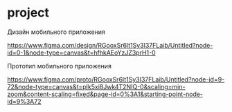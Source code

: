 # project
Дизайн мобильного приложения

https://www.figma.com/design/RGooxSr6lt1Sy3I37FLaib/Untitled?node-id=0-1&node-type=canvas&t=hfhkAEoYzJZ3prH1-0

Прототип мобильного приложения

https://www.figma.com/proto/RGooxSr6lt1Sy3I37FLaib/Untitled?node-id=9-72&node-type=canvas&t=pIk5xi8Jwk4T2NIQ-0&scaling=min-zoom&content-scaling=fixed&page-id=0%3A1&starting-point-node-id=9%3A72
